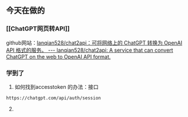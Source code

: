 ## 今天在做的
### [[ChatGPT网页转API]]

github网站：[lanqian528/chat2api：可将网络上的 ChatGPT 转换为 OpenAI API 格式的服务。 --- lanqian528/chat2api: A service that can convert ChatGPT on the web to OpenAI API format.](https://github.com/lanqian528/chat2api?tab=readme-ov-file)

### 学到了
1. 如何找到accesstoken 的办法：接口
```
https://chatgpt.com/api/auth/session
```

2. 
